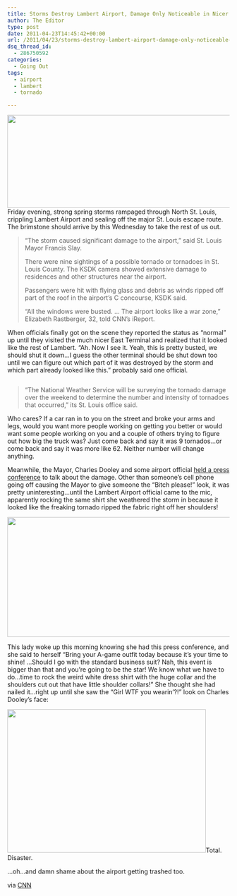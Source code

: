 ```yaml
---
title: Storms Destroy Lambert Airport, Damage Only Noticeable in Nicer East Terminal
author: The Editor
type: post
date: 2011-04-23T14:45:42+00:00
url: /2011/04/23/storms-destroy-lambert-airport-damage-only-noticeable-in-nicer-east-terminal/
dsq_thread_id:
  - 286750592
categories:
  - Going Out
tags:
  - airport
  - lambert
  - tornado

---
```

[<img class="aligncenter size-full wp-image-9721" title="lambert_tornado_2" src="http://media.punchingkitty.com/wordpress/2011/04/lambert_tornado_2.jpg" alt="" width="600" height="211" />][1]Friday evening, strong spring storms rampaged through North St. Louis, crippling Lambert Airport and sealing off the major St. Louis escape route. The brimstone should arrive by this Wednesday to take the rest of us out.

> &#8220;The storm caused significant damage to the airport,&#8221; said St. Louis Mayor Francis Slay.
> 
> There were nine sightings of a possible tornado or tornadoes in St. Louis County. The KSDK camera showed extensive damage to residences and other structures near the airport.
> 
> Passengers were hit with flying glass and debris as winds ripped off part of the roof in the airport&#8217;s C concourse, KSDK said.
> 
> &#8220;All the windows were busted. &#8230; The airport looks like a war zone,&#8221; Elizabeth Rastberger, 32, told CNN&#8217;s iReport.

When officials finally got on the scene they reported the status as &#8220;normal&#8221; up until they visited the much nicer East Terminal and realized that it looked like the rest of Lambert. &#8220;Ah. Now I see it. Yeah, this is pretty busted, we should shut it down&#8230;I guess the other terminal should be shut down too until we can figure out which part of it was destroyed by the storm and which part already looked like this.&#8221; probably said one official.

<p style="text-align: center;">
  <a href="http://media.punchingkitty.com/wordpress/2011/04/lambert_tornado_3.jpg"><img class="aligncenter size-full wp-image-9720" title="lambert_tornado_3" src="http://media.punchingkitty.com/wordpress/2011/04/lambert_tornado_3.jpg?filter=resize&w=600" alt="" /></a>
</p>

> &#8220;The National Weather Service will be surveying the tornado damage over the weekend to determine the number and intensity of tornadoes that occurred,&#8221; its St. Louis office said.

Who cares? If a car ran in to you on the street and broke your arms and legs, would you want more people working on getting you better or would want some people working on you and a couple of others trying to figure out how big the truck was? Just come back and say it was 9 tornados&#8230;or come back and say it was more like 62. Neither number will change anything.

Meanwhile, the Mayor, Charles Dooley and some airport official <a href="http://www.fox2now.com/videobeta/?watchId=0a816f24-c0c9-4768-b14e-5bfc6afb360f" target="_blank">held a press conference</a> to talk about the damage. Other than someone&#8217;s cell phone going off causing the Mayor to give someone the &#8220;Bitch please!&#8221; look, it was pretty uninteresting&#8230;until the Lambert Airport official came to the mic, apparently rocking the same shirt she weathered the storm in because it looked like the freaking tornado ripped the fabric right off her shoulders!

[<img class="aligncenter size-full wp-image-9719" title="lambert_tornado_4" src="http://media.punchingkitty.com/wordpress/2011/04/lambert_tornado_4.jpg" alt="" width="600" height="272" />][2]

This lady woke up this morning knowing she had this press conference, and she said to herself &#8220;Bring your A-game outfit today because it&#8217;s your time to shine! &#8230;Should I go with the standard business suit? Nah, this event is bigger than that and you&#8217;re going to be the star! We know what we have to do&#8230;time to rock the weird white dress shirt with the huge collar and the shoulders cut out that have little shoulder collars!&#8221; She thought she had nailed it&#8230;right up until she saw the &#8220;Girl WTF you wearin&#8217;?!&#8221; look on Charles Dooley&#8217;s face:

[<img class="aligncenter size-full wp-image-9725" title="lambert_tornado_5" src="http://media.punchingkitty.com/wordpress/2011/04/lambert_tornado_5.jpg" alt="" width="450" height="325" />][3]Total. Disaster.

&#8230;oh&#8230;and damn shame about the airport getting trashed too.

via <a href="http://www.cnn.com/2011/US/04/23/missouri.severe.weather/index.html?hpt=T1" target="_blank">CNN</a>

 [1]: http://media.punchingkitty.com/wordpress/2011/04/lambert_tornado_2.jpg
 [2]: http://media.punchingkitty.com/wordpress/2011/04/lambert_tornado_4.jpg
 [3]: http://media.punchingkitty.com/wordpress/2011/04/lambert_tornado_5.jpg